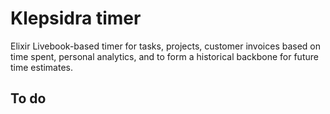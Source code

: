 # Klepsidra timer

Elixir Livebook-based timer for tasks, projects, customer invoices based on time spent, personal analytics, and to form a historical backbone for future time estimates.

## To do
